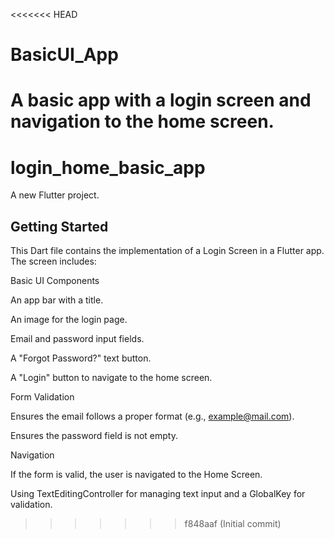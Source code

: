 <<<<<<< HEAD
# BasicUI_App
A basic app with a login screen and navigation to the home screen.
=======
# login_home_basic_app

A new Flutter project.

## Getting Started

This Dart file contains the implementation of a Login Screen in a Flutter app. The screen includes:

Basic UI Components

An app bar with a title.

An image for the login page.

Email and password input fields.

A "Forgot Password?" text button.

A "Login" button to navigate to the home screen.

Form Validation

Ensures the email follows a proper format (e.g., example@mail.com).

Ensures the password field is not empty.

Navigation

If the form is valid, the user is navigated to the Home Screen.

Using TextEditingController for managing text input and a GlobalKey<FormState> for validation.
>>>>>>> f848aaf (Initial commit)
